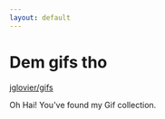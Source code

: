 ```yaml
---
layout: default
---
```


# Dem gifs tho

[jglovier/gifs](https://github.com/jglovier/gifs)

Oh Hai! You've found my Gif collection.
